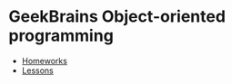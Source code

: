 # GeekBrains Object-oriented programming

- [Homeworks](src/main/java/geekbrains/homeworks)
- [Lessons](src/main/java/geekbrains/lessons)
